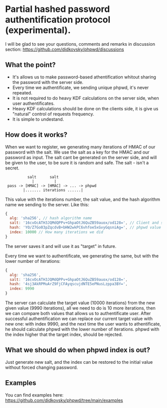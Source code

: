 # Partial hashed password authentification protocol (experimental).

I will be glad to see your questions, comments and remarks in discussion section: https://github.com/didkovsky/phpwd/discussions

## What the point?

- It's allows us to make password-based athentification whitout sharing the password with the server side.
- Every time we authentificate, we sending unique phpwd, it's never repeated.
- It is not required to do heavy KDF calculations on the server side, when user authentificates.
- Heavy KDF calculations should be done on the clients side, it is give us "natural" control of requests frequency.
- It is simple to undestand.

## How does it works?

When we want to register, we generating many iterations of HMAC of our password with the salt. We use the salt as a key for the HMAC and our password as input. The salt cant be generated on the server side, and will be given to the user, to be sure it is random and safe. The salt - isn't a secret.

```
          salt      salt      
            |         |        
 pass -> [HMAC] -> [HMAC] -> ... -> phpwd
        |....... iterations ......|

```

This value with the iterations number, the salt value, and the hash algorithm name we sending to the server. Like this: 

``` javascript
{
  alg: 'sha256', // hash algorithm name
  salt: '16cvOcATH3JQMdQPPv+GhpaOtJ6QuZB59auox/od128=', // Client and server knows it
  hash: 'YO/Z7Go03pZqcdvB+bHW2wkPC6vhfoe5xGvyGqsniAg=', // phpwd value
  index: 10000 // How many iterations we did
}
```

The server saves it and will use it as "target" in future.

Every time we want to authentificate, we generating the same, but with the lower number of iterations:

``` javascript
{
  alg: 'sha256',
  salt: '16cvOcATH3JQMdQPPv+GhpaOtJ6QuZB59auox/od128=',
  hash: '4sj3AkRPMuArZ9FjCFAyqscujdNTE5ePNusLzppa3BY=',
  index: 9990
}
```

The server can calculate the target value (10000 iterations) from the new given value (9990 iterations), all we need to do is 10 more iterations, then we can compare both values that allows us to authentificate user. After successful authentification we can replace our current target value with new one: with index 9990, and the next time the user wants to athentificate, he should calculate phpwd with the lower number of iterations. phpwd with the index higher that the target index, should be rejected.

## What we should do when phpwd index is out?

Just generate new salt, and the index can be restored to the initial value without forced changing password.

## Examples

You can find examples here: https://github.com/didkovsky/phpwd/tree/main/examples
